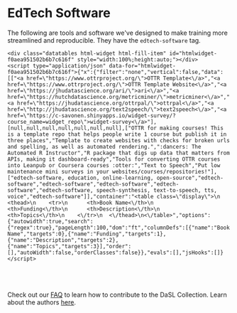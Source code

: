 # EdTech Software

The following are tools and software we've designed to make training more streamlined and reproducible. They have the `edtech-software` tag.


```{=html}
<div class="datatables html-widget html-fill-item" id="htmlwidget-f0aea951502b6b7c616f" style="width:100%;height:auto;"></div>
<script type="application/json" data-for="htmlwidget-f0aea951502b6b7c616f">{"x":{"filter":"none","vertical":false,"data":[["<a href=\"https://www.ottrproject.org/\">OTTR Template<\/a>","<a href=\"https://www.ottrproject.org/\">OTTR Template Website<\/a>","<a href=\"https://jhudatascience.org/ari/\">ari<\/a>","<a href=\"https://hutchdatascience.org/metricminer/\">metricminer<\/a>","<a href=\"https://jhudatascience.org/ottrpal/\">ottrpal<\/a>","<a href=\"http://jhudatascience.org/text2speech/\">text2speech<\/a>","<a href=\"https://c-savonen.shinyapps.io/widget-survey/?course_name=widget_repo\">widget-survey<\/a>"],[null,null,null,null,null,null,null],["OTTR for making courses! This is a template repo that helps people write 1 course but publish it in three places","Template to create websites with checks for broken urls and spelling, as well as automated rendering.",":dancers: The Automated R Instructor","R package that digs up data that matters from APIs, making it dashboard-ready","Tools for converting OTTR courses into Leanpub or Coursera courses :otter:","Text to Speech","Put low maintenance mini surveys in your websites/courses/repositories!"],["edtech-software, education, online-learning, open-source","edtech-software","edtech-software","edtech-software","edtech-software","edtech-software, speech-synthesis, text-to-speech, tts, voice","edtech-software"]],"container":"<table class=\"display\">\n  <thead>\n    <tr>\n      <th>Book Name<\/th>\n      <th>Funding<\/th>\n      <th>Description<\/th>\n      <th>Topics<\/th>\n    <\/tr>\n  <\/thead>\n<\/table>","options":{"autowidth":true,"search":{"regex":true},"pageLength":100,"dom":"ft","columnDefs":[{"name":"Book Name","targets":0},{"name":"Funding","targets":1},{"name":"Description","targets":2},{"name":"Topics","targets":3}],"order":[],"autoWidth":false,"orderClasses":false}},"evals":[],"jsHooks":[]}</script>
```

<br><br><br>
Check out our [FAQ](https://hutchdatascience.org/DaSL_Collection/faq.html) to learn how to contribute to the DaSL Collection. Learn about the authors [here](https://hutchdatascience.org/DaSL_Collection/about-the-authors.html).
